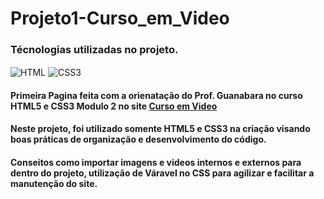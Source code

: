# Projeto1-Curso_em_Video

### Técnologias utilizadas no projeto.

<img align="center" alt="HTML" src="https://img.shields.io/badge/HTML5-E34F26?style=for-the-badge&logo=html5&logoColor=white" /> <img align="center" alt="CSS3" src="https://img.shields.io/badge/CSS3-1572B6?style=for-the-badge&logo=css3&logoColor=white" />

#### Primeira Pagina feita com a orienatação do **Prof. Guanabara** no curso HTML5 e CSS3 Modulo 2 no site [Curso em Video](https://www.cursoemvideo.com)

#### Neste projeto, foi utilizado somente HTML5 e CSS3 na criação visando boas práticas de organização e desenvolvimento do código.
#### Conseitos como importar imagens e videos internos e externos para dentro do projeto, utilização de Váravel no CSS para agilizar e facilitar a manutenção do site.
#### 

 
